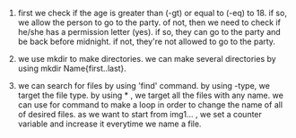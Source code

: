 1. first we check if the age is greater than (-gt) or equal to (-eq) to 18. if so, we allow the person to go to the party. of not, then we need to check if he/she has a permission letter (yes). if so, they can go to the party and be back before midnight. if not, they're not allowed to go to the party.

2. we use mkdir to make directories. we can make several directories by using mkdir Name{first..last}.

3. we can search for files by using 'find' command. 
by using -type, we target the file type.
by using * , we target all the files with any name.
we can use for command to make a loop in order to change the name of all of desired files.
as we want to start from img1... , we set a counter variable and increase it everytime we name a file. 
